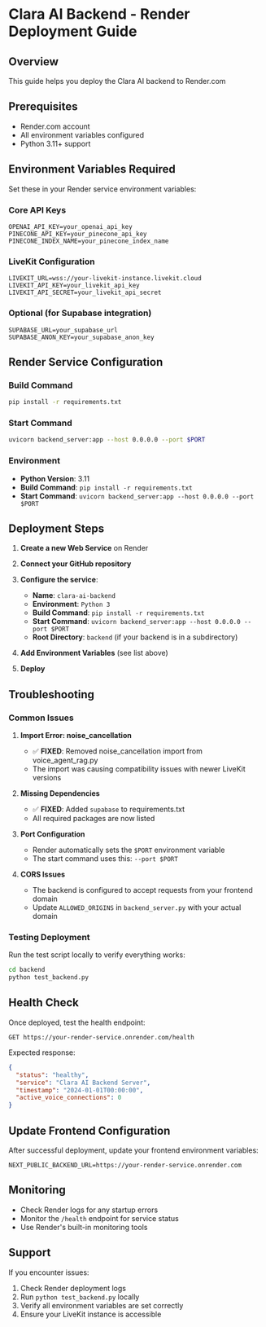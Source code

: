 # Clara AI Backend - Render Deployment Guide

## Overview
This guide helps you deploy the Clara AI backend to Render.com

## Prerequisites
- Render.com account
- All environment variables configured
- Python 3.11+ support

## Environment Variables Required

Set these in your Render service environment variables:

### Core API Keys
```
OPENAI_API_KEY=your_openai_api_key
PINECONE_API_KEY=your_pinecone_api_key
PINECONE_INDEX_NAME=your_pinecone_index_name
```

### LiveKit Configuration
```
LIVEKIT_URL=wss://your-livekit-instance.livekit.cloud
LIVEKIT_API_KEY=your_livekit_api_key
LIVEKIT_API_SECRET=your_livekit_api_secret
```

### Optional (for Supabase integration)
```
SUPABASE_URL=your_supabase_url
SUPABASE_ANON_KEY=your_supabase_anon_key
```

## Render Service Configuration

### Build Command
```bash
pip install -r requirements.txt
```

### Start Command
```bash
uvicorn backend_server:app --host 0.0.0.0 --port $PORT
```

### Environment
- **Python Version**: 3.11
- **Build Command**: `pip install -r requirements.txt`
- **Start Command**: `uvicorn backend_server:app --host 0.0.0.0 --port $PORT`

## Deployment Steps

1. **Create a new Web Service** on Render
2. **Connect your GitHub repository**
3. **Configure the service**:
   - **Name**: `clara-ai-backend`
   - **Environment**: `Python 3`
   - **Build Command**: `pip install -r requirements.txt`
   - **Start Command**: `uvicorn backend_server:app --host 0.0.0.0 --port $PORT`
   - **Root Directory**: `backend` (if your backend is in a subdirectory)

4. **Add Environment Variables** (see list above)

5. **Deploy**

## Troubleshooting

### Common Issues

1. **Import Error: noise_cancellation**
   - ✅ **FIXED**: Removed noise_cancellation import from voice_agent_rag.py
   - The import was causing compatibility issues with newer LiveKit versions

2. **Missing Dependencies**
   - ✅ **FIXED**: Added `supabase` to requirements.txt
   - All required packages are now listed

3. **Port Configuration**
   - Render automatically sets the `$PORT` environment variable
   - The start command uses this: `--port $PORT`

4. **CORS Issues**
   - The backend is configured to accept requests from your frontend domain
   - Update `ALLOWED_ORIGINS` in `backend_server.py` with your actual domain

### Testing Deployment

Run the test script locally to verify everything works:
```bash
cd backend
python test_backend.py
```

## Health Check

Once deployed, test the health endpoint:
```
GET https://your-render-service.onrender.com/health
```

Expected response:
```json
{
  "status": "healthy",
  "service": "Clara AI Backend Server",
  "timestamp": "2024-01-01T00:00:00",
  "active_voice_connections": 0
}
```

## Update Frontend Configuration

After successful deployment, update your frontend environment variables:

```env
NEXT_PUBLIC_BACKEND_URL=https://your-render-service.onrender.com
```

## Monitoring

- Check Render logs for any startup errors
- Monitor the `/health` endpoint for service status
- Use Render's built-in monitoring tools

## Support

If you encounter issues:
1. Check Render deployment logs
2. Run `python test_backend.py` locally
3. Verify all environment variables are set correctly
4. Ensure your LiveKit instance is accessible 